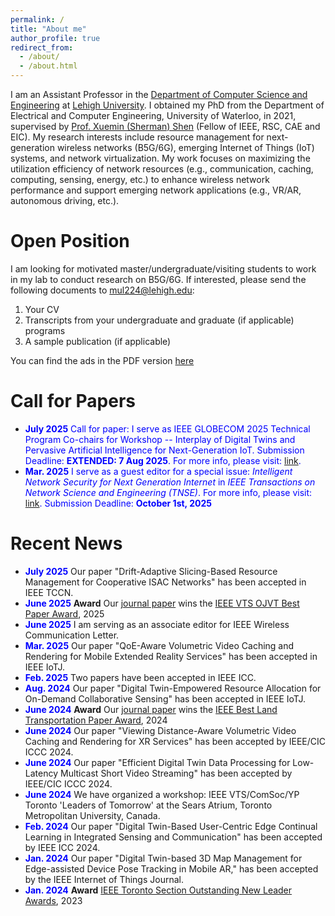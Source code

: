 ```yaml
---
permalink: /
title: "About me"
author_profile: true
redirect_from: 
  - /about/
  - /about.html
---
```

I am an Assistant Professor in the [Department of Computer Science and Engineering](https://engineering.lehigh.edu/cse) at [Lehigh University](https://www2.lehigh.edu/). I obtained my PhD from the Department of Electrical and Computer Engineering, University of Waterloo, in 2021, supervised by [Prof. Xuemin (Sherman) Shen](https://uwaterloo.ca/electrical-computer-engineering/profile/sshen) (Fellow of IEEE, RSC, CAE and EIC). My research interests include resource management for next-generation wireless networks (B5G/6G), emerging Internet of Things (IoT) systems, and network virtualization. My work focuses on maximizing the utilization efficiency of network resources (e.g., communication, caching, computing, sensing, energy, etc.) to enhance wireless network performance and support emerging network applications (e.g., VR/AR, autonomous driving, etc.).

Open Position 
======
I am looking for motivated master/undergraduate/visiting students to work in my lab to conduct research on B5G/6G. If interested, please send the following documents to [mul224@lehigh.edu](mailto:mul224@lehigh.edu):
1. Your CV
2. Transcripts from your undergraduate and graduate (if applicable) programs
3. A sample publication (if applicable)
   
You can find the ads in the PDF version [here](../assets/ads.pdf)

Call for Papers
======
* <span style="color:blue"> **July 2025** Call for paper: I serve as IEEE GLOBECOM 2025 Technical Program Co-chairs for Workshop -- Interplay of Digital Twins and Pervasive Artificial Intelligence for Next-Generation IoT. Submission Deadline: **EXTENDED: 7 Aug 2025**. For more info, please visit: [link](https://globecom2025.ieee-globecom.org/workshop/ws-30-interplay-digital-twins-and-pervasive-artificial-intelligence-next-generation-iot).
* <span style="color:blue"> **Mar. 2025** I serve as a guest editor for a special issue: _Intelligent Network Security for Next Generation Internet_ in _IEEE Transactions on Network Science and Engineering (TNSE)_. For more info, please visit: [link](https://www.comsoc.org/publications/journals/ieee-tnse/cfp/intelligent-network-security-next-generation-internet). Submission Deadline: **October 1st, 2025**

Recent News
======
* <span style="color:blue"> **July 2025** </span> Our paper "Drift-Adaptive Slicing-Based Resource Management for Cooperative ISAC Networks" has been accepted in IEEE TCCN.
* <span style="color:blue"> **June 2025** </span> **Award** Our [journal paper](https://ieeexplore.ieee.org/abstract/document/8954683) wins the [IEEE VTS OJVT Best Paper Award](https://vtsociety.org/paper-award/best-paper-award/ieee-vts-ojvt-best-paper-award), 2025
* <span style="color:blue"> **June 2025** </span> I am serving as an associate editor for IEEE Wireless Communication Letter.
* <span style="color:blue"> **Mar. 2025** </span> Our paper "QoE-Aware Volumetric Video Caching and Rendering for Mobile Extended Reality Services" has been accepted in IEEE IoTJ.
* <span style="color:blue"> **Feb. 2025** </span> Two papers have been accepted in IEEE ICC.
* <span style="color:blue"> **Aug. 2024** </span> Our paper "Digital Twin-Empowered Resource Allocation for On-Demand Collaborative Sensing" has been accepted in IEEE IoTJ.
* <span style="color:blue"> **June 2024** </span> **Award** Our [journal paper](https://ieeexplore.ieee.org/document/8964328) wins the [IEEE Best Land Transportation Paper Award](https://vtsociety.org/paper-award/ieee-best-land-transportation-paper-award), 2024
* <span style="color:blue"> **June 2024** </span> Our paper "Viewing Distance-Aware Volumetric Video Caching and Rendering for XR Services" has been accepted by IEEE/CIC ICCC 2024.
* <span style="color:blue"> **June 2024** </span> Our paper "Efficient Digital Twin Data Processing for Low-Latency Multicast Short Video Streaming" has been accepted by IEEE/CIC ICCC 2024.
* <span style="color:blue"> **June 2024** </span> We have organized a workshop: IEEE VTS/ComSoc/YP Toronto 'Leaders of Tomorrow' at the Sears Atrium, Toronto Metropolitan University, Canada.
* <span style="color:blue"> **Feb. 2024** </span> Our paper "Digital Twin-Based User-Centric Edge Continual Learning in Integrated Sensing and Communication" has been accepted by IEEE ICC 2024.
* <span style="color:blue"> **Jan. 2024** </span> Our paper "Digital Twin-based 3D Map Management for Edge-assisted Device Pose Tracking in Mobile AR," has been accepted by the IEEE Internet of Things Journal.
* <span style="color:blue"> **Jan. 2024** </span> **Award** [IEEE Toronto Section Outstanding New Leader Awards](https://www.ieeetoronto.ca/awards-2/), 2023


